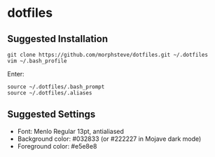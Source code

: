 dotfiles
========

## Suggested Installation

```
git clone https://github.com/morphsteve/dotfiles.git ~/.dotfiles
vim ~/.bash_profile
```

Enter:

```
source ~/.dotfiles/.bash_prompt
source ~/.dotfiles/.aliases
```

## Suggested Settings

* Font: Menlo Regular 13pt, antialiased
* Background color: #032833 (or #222227 in Mojave dark mode)
* Foreground color: #e5e8e8
